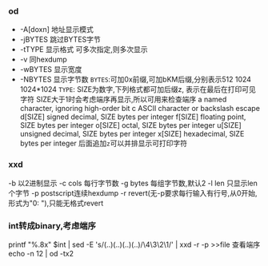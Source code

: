 ### od
- -A[doxn] 地址显示模式
- -jBYTES  跳过BYTES字节
- -tTYPE 显示格式  可多次指定,则多次显示
- -v 同hexdump
- -wBYTES 显示宽度
- -NBYTES 显示字节数
`BYTES`:可加0x前缀,可加bKM后缀,分别表示512 1024 1024*1024
`TYPE`: SIZE为数字,下列格式都可加后缀z, 表示在最后在打印可见字符
    SIZE大于1时会考虑端序再显示,所以可用来检查端序
       a       named character, ignoring high-order bit
       c       ASCII character or backslash escape
       d[SIZE] signed decimal, SIZE bytes per integer
       f[SIZE] floating point, SIZE bytes per integer
       o[SIZE] octal, SIZE bytes per integer
       u[SIZE] unsigned decimal, SIZE bytes per integer
       x[SIZE] hexadecimal, SIZE bytes per integer
       后面追加`z`可以并排显示可打印字符
### xxd 
-b       以2进制显示
-c cols  每行字节数
-g bytes 每组字节数,默认2
-l len   只显示len个字节
-p       postscript连续hexdump
-r       revert(无-p要求每行输入有行号,从0开始,形式为"0: "),只能无格式revert
### int转成binary,考虑端序
printf "%.8x" $int | sed -E 's/(..)(..)(..)(..)/\4\3\2\1/' | xxd -r -p >>file
查看端序echo -n 12 | od -tx2
